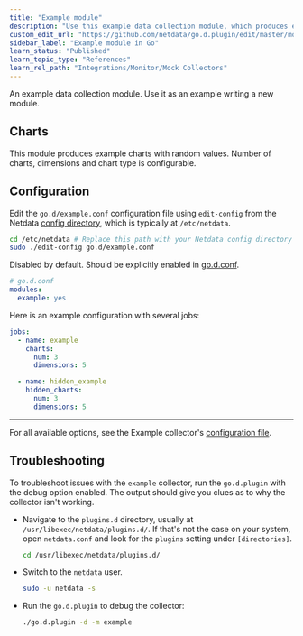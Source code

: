 ```yaml
---
title: "Example module"
description: "Use this example data collection module, which produces example charts with random values, to better understand how to build your own collector in Go."
custom_edit_url: "https://github.com/netdata/go.d.plugin/edit/master/modules/example/README.md"
sidebar_label: "Example module in Go"
learn_status: "Published"
learn_topic_type: "References"
learn_rel_path: "Integrations/Monitor/Mock Collectors"
---
```




An example data collection module. Use it as an example writing a new module.

## Charts

This module produces example charts with random values. Number of charts, dimensions and chart type is configurable.

## Configuration

Edit the `go.d/example.conf` configuration file using `edit-config` from the
Netdata [config directory](https://github.com/netdata/netdata/blob/master/docs/configure/nodes.md), which is typically at `/etc/netdata`.

```bash
cd /etc/netdata # Replace this path with your Netdata config directory
sudo ./edit-config go.d/example.conf
```

Disabled by default. Should be explicitly enabled
in [go.d.conf](https://github.com/netdata/go.d.plugin/blob/master/config/go.d.conf).

```yaml
# go.d.conf
modules:
  example: yes
```

Here is an example configuration with several jobs:

```yaml
jobs:
  - name: example
    charts:
      num: 3
      dimensions: 5

  - name: hidden_example
    hidden_charts:
      num: 3
      dimensions: 5
```

---

For all available options, see the Example
collector's [configuration file](https://github.com/netdata/go.d.plugin/blob/master/config/go.d/example.conf).

## Troubleshooting

To troubleshoot issues with the `example` collector, run the `go.d.plugin` with the debug option enabled. The output
should give you clues as to why the collector isn't working.

- Navigate to the `plugins.d` directory, usually at `/usr/libexec/netdata/plugins.d/`. If that's not the case on
  your system, open `netdata.conf` and look for the `plugins` setting under `[directories]`.

  ```bash
  cd /usr/libexec/netdata/plugins.d/
  ```

- Switch to the `netdata` user.

  ```bash
  sudo -u netdata -s
  ```

- Run the `go.d.plugin` to debug the collector:

  ```bash
  ./go.d.plugin -d -m example
  ```
